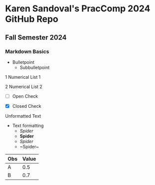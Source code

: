 # Karen Sandoval's PracComp 2024 GitHub Repo
## Fall Semester 2024
### Markdown Basics

- Bulletpoint
	- Subbulletpoint

1 Numerical List 1
 
2 Numerical List 2

- [ ] Open Check

- [x] Closed Check

Unformatted Text

- Text formatting 
	- _Spider_
	- __Spider__
	- _*Spider*_
	- ~Spider~


| Obs | Value |
| --- | ----- |
|  A  |  0.5  |
|  B  |  0.7  |
